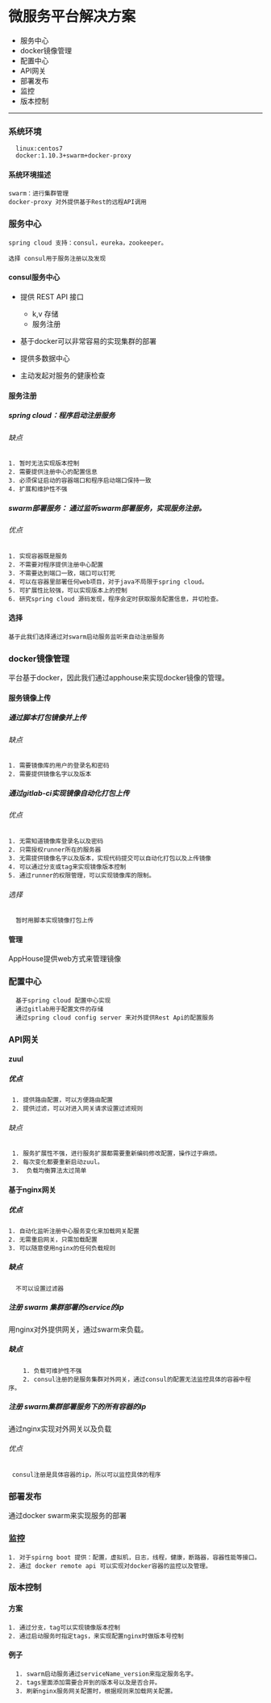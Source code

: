 # 微服务平台解决方案

* 服务中心 
* docker镜像管理 
* 配置中心
* API网关
* 部署发布 
* 监控
* 版本控制

---

### 系统环境
      linux:centos7
      docker:1.10.3+swarm+docker-proxy


#### 系统环境描述
  
    swarm：进行集群管理
    docker-proxy 对外提供基于Rest的远程API调用
    
### 服务中心
   
    spring cloud 支持：consul，eureka，zookeeper。
  
    选择 consul用于服务注册以及发现
    
#### consul服务中心

   * 提供 REST API 接口
   
      *  k,v  存储
      *  服务注册
   * 基于docker可以非常容易的实现集群的部署
   * 提供多数据中心
   * 主动发起对服务的健康检查
   
#### 服务注册

##### spring cloud：程序启动注册服务

###### 缺点
   
  ```
  1. 暂时无法实现版本控制
  2. 需要提供注册中心的配置信息
  3. 必须保证启动的容器端口和程序启动端口保持一致 
  4. 扩展和维护性不强
  ```  
     
##### swarm部署服务： 通过监听swarm部署服务，实现服务注册。
###### 优点
   
  ```
  1. 实现容器既是服务
  2. 不需要对程序提供注册中心配置
  3. 不需要达到端口一致，端口可以钉死
  4. 可以在容器里部署任何web项目，对于java不局限于spring cloud。
  5. 可扩展性比较强，可以实现版本上的控制
  6. 研究spring cloud 源码发现，程序会定时获取服务配置信息，并切检查。
  
  ```
#### 选择
    
    基于此我们选择通过对swarm启动服务监听来自动注册服务

  
### docker镜像管理
  
   平台基于docker，因此我们通过apphouse来实现docker镜像的管理。
   
#### 服务镜像上传

##### 通过脚本打包镜像并上传
###### 缺点
   ```
   1. 需要镜像库的用户的登录名和密码
   2. 需要提供镜像名字以及版本
   ```
##### 通过gitlab-ci实现镜像自动化打包上传
###### 优点
   ```
   1. 无需知道镜像库登录名以及密码
   2. 只需授权runner所在的服务器
   3. 无需提供镜像名字以及版本，实现代码提交可以自动化打包以及上传镜像
   4. 可以通过分支或tag来实现镜像版本控制
   5. 通过runner的权限管理，可以实现镜像库的限制。
   ```
###### 选择
  ```
    暂时用脚本实现镜像打包上传
  ```
#### 管理
  AppHouse提供web方式来管理镜像
### 配置中心
 ```
   基于spring cloud 配置中心实现
   通过gitlab用于配置文件的存储
   通过spring cloud config server 来对外提供Rest Api的配置服务
 ```   
### API网关
#### zuul
##### 优点
```
 1. 提供路由配置，可以方便路由配置
 2. 提供过滤，可以对进入网关请求设置过滤规则
```
###### 缺点
```
 1. 服务扩展性不强，进行服务扩展都需要重新编码修改配置，操作过于麻烦。
 2. 每次变化都要重新启动zuul。
 3.  负载均衡算法太过简单
```
#### 基于nginx网关
##### 优点
```
1. 自动化监听注册中心服务变化来加载网关配置
2. 无需重启网关，只需加载配置
3. 可以随意使用nginx的任何负载规则
```
##### 缺点
```
  不可以设置过滤器
```
##### 注册 swarm 集群部署的service的ip
  用nginx对外提供网关，通过swarm来负载。
##### 缺点
```
	1. 负载可维护性不强
	2. consul注册的是服务集群对外网关，通过consul的配置无法监控具体的容器中程序。
```
##### 注册 swarm集群部署服务下的所有容器的ip
通过nginx实现对外网关以及负载
###### 优点
```
 consul注册是具体容器的ip，所以可以监控具体的程序 
```
### 部署发布
 通过docker swarm来实现服务的部署
### 监控
 ```
 1. 对于spirng boot 提供：配置，虚拟机，日志，线程，健康，断路器，容器性能等接口。
 2. 通过 docker remote api 可以实现对docker容器的监控以及管理。

 ```
### 版本控制
#### 方案
 ```
 1. 通过分支，tag可以实现镜像版本控制
 2. 通过启动服务时指定tags，来实现配置nginx时做版本号控制
 ```
#### 例子
```
  1. swarm启动服务通过serviceName_version来指定服务名字。
  2. tags里面添加需要合并到的版本号以及是否合并。
  3. 刷新nginx服务网关配置时，根据规则来加载网关配置。
  
```
 



    
 
 
   
  
